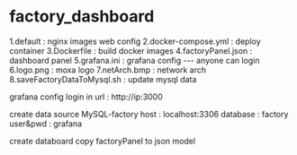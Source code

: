 # factory_dashboard
1.default : nginx images web config
2.docker-compose.yml : deploy container
3.Dockerfile : build docker images
4.factoryPanel.json : dashboard panel
5.grafana.ini : grafana config --- anyone can login
6.logo.png : moxa logo
7.netArch.bmp : network arch
8.saveFactoryDataToMysql.sh : update mysql data

grafana config
login in url : http://ip:3000


create data source
MySQL-factory
host : localhost:3306
database : factory
user&pwd : grafana


create databoard
copy factoryPanel to json model
